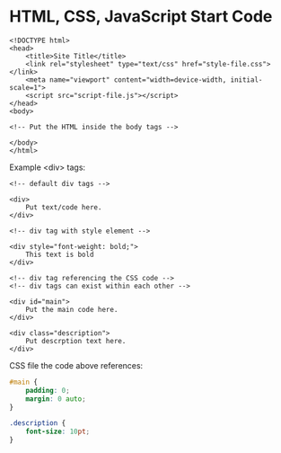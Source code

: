 # HTML, CSS, JavaScript Start Code

```markup
<!DOCTYPE html>
<head>
    <title>Site Title</title>
    <link rel="stylesheet" type="text/css" href="style-file.css"></link>
    <meta name="viewport" content="width=device-width, initial-scale=1">
    <script src="script-file.js"></script>
</head>
<body>

<!-- Put the HTML inside the body tags -->

</body>
</html>
```

Example &lt;div&gt; tags:

```markup
<!-- default div tags -->

<div>
    Put text/code here.
</div>

<!-- div tag with style element -->

<div style="font-weight: bold;">
    This text is bold
</div>

<!-- div tag referencing the CSS code -->
<!-- div tags can exist within each other -->

<div id="main">
    Put the main code here.
</div>

<div class="description">
    Put descrption text here.
</div>
```

CSS file the code above references:

```css
#main {
    padding: 0;
    margin: 0 auto;
}

.description {
    font-size: 10pt;
}
```



